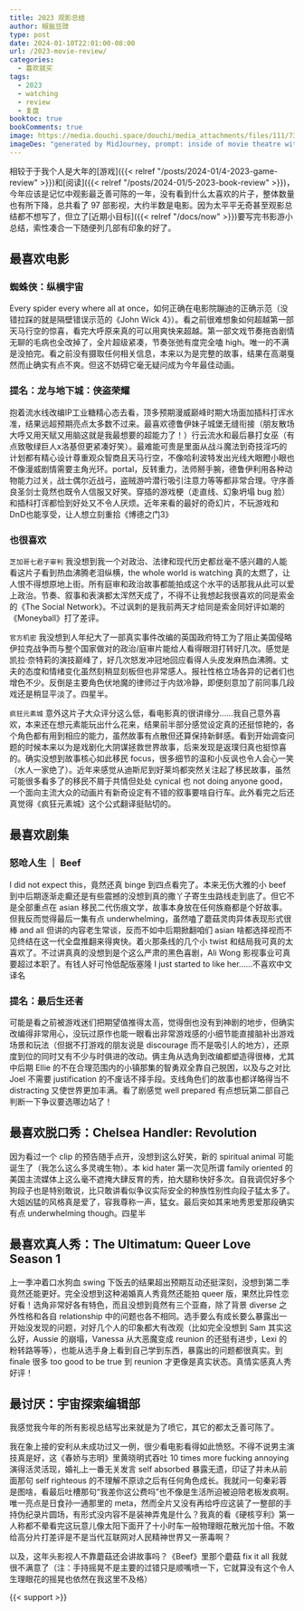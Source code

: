 ```yaml
---
title: 2023 观影总结
author: 椒盐豆豉
type: post
date: 2024-01-10T22:01:00-08:00
url: /2023-movie-review/
categories:
  - 喜欢就买
tags:
  - 2023
  - watching
  - review
  - 复盘
booktoc: true
bookComments: true
image: https://media.douchi.space/douchi/media_attachments/files/111/735/694/859/843/818/original/a8d1e24bea459899.png
imageDes: "generated by MidJourney, prompt: inside of movie theatre with big screen, people watching, eating popcorn, japanese paper art style --ar 16:9 "
---
```


相较于于我个人是大年的[游戏]({{< relref "/posts/2024-01/4-2023-game-review" >}})和[阅读]({{< relref "/posts/2024-01/5-2023-book-review" >}})，今年应该是记忆中观影最乏善可陈的一年，没有看到什么太喜欢的片子，整体数量也有所下降，总共看了 97 部影视，大约半数是电影。因为太平平无奇甚至观影总结都不想写了，但立了[近期小目标]({{< relref "/docs/now" >}})要写完书影游小总结，索性凑合一下随便列几部有印象的好了。

<!--more-->

## 最喜欢电影
### 蜘蛛侠：纵横宇宙
Every spider every where all at once，如何正确在电影院蹦迪的正确示范（没错拉踩的就是隔壁错误示范的《John Wick 4》）。看之前很难想象如何超越第一部天马行空的惊喜，看完大呼原来真的可以用爽快来超越。第一部文戏节奏拖沓剧情无聊的毛病也全改掉了，全片超级紧凑，节奏张弛有度完全嗑 high。唯一的不满是没拍完。看之前没有摄取任何相关信息，本来以为是完整的故事，结果在高潮戛然而止确实有点不爽。但这不妨碍它毫无疑问成为今年最佳动画。

### 提名：龙与地下城：侠盗荣耀
抱着流水线改编IP工业糖精心态去看，顶多预期漫威巅峰时期大场面加插科打诨水准，结果远超预期亮点太多数不过来。最喜欢德鲁伊妹子城堡无缝衔接（朋友散场大呼又用天赋又用脑这就是我最想要的超能力了！）行云流水和最后暴打女巫（有点致敬绿巨人x洛基但更紧凑好笑）。最难能可贵是里面从战斗魔法到奇技淫巧的计划都有精心设计尊重观众智商且天马行空，不像哈利波特发出光线大眼瞪小眼也不像漫威剧情需要主角光环。portal，反转重力，法师掰手腕，德鲁伊利用各种动物能力过关，战士偶尔近战弓，盗贼游吟潜行吸引注意力等等都非常合理。守序善良圣剑士竟然也既令人信服又好笑。穿插的游戏梗（走直线、幻象坍塌 bug 脸）和插科打诨都恰到好处又不令人厌烦。近年来看的最好的奇幻片，不玩游戏和DnD也能享受，让人想立刻重拾《博德之门3》

### 也很喜欢
`芝加哥七君子审判` 我没想到我一个对政治、法律和现代历史都丝毫不感兴趣的人能看这片子看到热血沸腾老泪纵横，the whole world is watching 真的太燃了，让人恨不得想原地上街。所有庭审和政治故事都能拍成这个水平的话那我从此可以爱上政治。节奏、叙事和表演都太浑然天成了，不得不让我想起我很喜欢的同是索金的《The Social Network》。不过讽刺的是我前两天才给同是索金同好评如潮的《Moneyball》打了差评。

`官方机密` 我没想到人年纪大了一部真实事件改编的英国政府特工为了阻止美国侵略伊拉克战争而与整个国家做对的政治/庭审片能给人看得眼泪打转好几次。感觉是凯拉·奈特莉的演技巅峰了，好几次怒发冲冠地回应看得人头皮发麻热血沸腾。丈夫的态度和情绪变化虽然刻稍显刻板但也非常感人。报社性格立场各异的记者们也增色不少。反倒是主要角色伏地魔的律师过于内敛冷静，即便刻意加了前同事几段戏还是稍显平淡了。四星半。

`疯狂元素城` 意外这片子大众评分这么低，看电影真的很讲缘分……我自己意外喜欢，本来还在想元素能玩出什么花来，结果前半部分感觉设定真的还挺惊艳的，各个角色都有用到相应的能力，虽然故事有点散但还算保持新鲜感。看到开始调查问题的时候本来以为是戏剧化大阴谋拯救世界故事，后来发现是返璞归真也挺惊喜的。确实没想到故事核心如此移民 focus，很多细节的温和小反讽也令人会心一笑（水人一家绝了）。近年来感觉从迪斯尼到好莱坞都突然关注起了移民故事，虽然可能很多看多了的移民不屑于共情但处处 cynical 也 not doing anyone good，一个面向主流大众的动画片有新奇设定有不错的叙事要啥自行车。此外看完之后还真觉得《疯狂元素城》这个公式翻译挺贴切的。

## 最喜欢剧集
### 怒呛人生 ｜ Beef
I did not expect this，竟然还真 binge 到四点看完了。本来无伤大雅的小 beef 到中后期逐渐走癫还是有些震撼的没想到真的撒丫子寄生虫路线走到底了。但它不是全部重点在 asian 移民二代伤痕文学，故事本身放在任何族裔都是个好故事。但我反而觉得最后一集有点 underwhelming，虽然嗑了蘑菇灵肉异体表现形式很棒 and all 但讲的内容老生常谈，反而不如中后期掀翻咱们 asian 啥都选择视而不见终结在这一代全盘推翻来得爽快。着火那条线的几个小 twist 和结局我可真的太喜欢了。不过讲真真的没想到是个这么严肃的黑色喜剧，Ali Wong 影视事业可真要超过本职了。有钱人好可怜低配版塞隆 I just started to like her……不喜欢中文译名

### 提名：最后生还者
可能是看之前被游戏迷们把期望值推得太高，觉得倒也没有到神剧的地步，但确实改编得非常用心，没玩过原作也能一眼看出非常游戏感的小细节能直接脑补出游戏场景和玩法（但据不打游戏的朋友说是 discourage 而不是吸引人的地方），还原度到位的同时又有不少与时俱进的改动。俩主角从选角到改编都塑造得很棒，尤其中后期 Ellie 的不在合理范围内的小镇那集的智勇双全靠自己脱困，以及与之对比 Joel 不需要 justification 的不废话不择手段。支线角色们的故事也都详略得当不 distracting 又使世界更加丰满。看了剧感觉 well prepared 有点想玩第二部自己判断一下争议要选哪边站了！

## 最喜欢脱口秀：Chelsea Handler: Revolution
因为看过一个 clip 的预告随手点开，没想到这么好笑，新的 spiritual animal 可能诞生了（我怎么这么多灵魂生物）。本 kid hater 第一次见所谓 family oriented 的美国主流媒体上这么毫不遮掩大肆反育的秀，拍大腿称快好多次。自我调侃好多个狗段子也是特别敢说，比只敢讲看似争议实际安全的种族性别性向段子猛太多了。大姐凶猛的风格真是爱了，容我尊称一声，猛女。最后突如其来地秀恩爱那段确实有点 underwhelming though。四星半

## 最喜欢真人秀：The Ultimatum: Queer Love Season 1
上一季冲着口水狗血 swing 下饭去的结果超出预期互动还挺深刻，没想到第二季竟然还能更好。完全没想到这种渴婚真人秀竟然还能拍 queer 版，果然比异性恋好看！选角非常好各有特色，而且没想到竟然有三个亚裔，除了背景 diverse 之外性格和各自 relationship 中的问题也各不相同。选手要么有成长要么暴露出一开始没发现的问题，对好几个人的印象都大有改观（比如完全没想到 Sam 其实这么好，Aussie 的崩塌，Vanessa 从大恶魔变成 reunion 的还挺有进步，Lexi 的粉转路等等），也能从选手身上看到自己学到东西，暴露出的问题都很真实。到 finale 很多 too good to be true 到 reunion 才更像是真实状态。真情实感真人秀好评！

## 最讨厌：宇宙探索编辑部
我感觉我今年的所有影视总结写出来就是为了喷它，其它的都太乏善可陈了。

我在象上接的安利从未成功过又一例，很少看电影看得如此愤怒。不得不说男主演技真是好，这《春娇与志明》里黄晓明式吞吐 10 times more fucking annoying 演得活灵活现，婚礼上一番无关发言 self absorbed 暴露无遗，印证了并未从前面那句 self righteous 的不理解不原谅之后有任何角色成长。我就问一句秦彩蓉是图啥，看最后吐槽那句“我差你这公费吗”也不像是生活所迫被迫陪老板发疯啊。唯一亮点是日食孙一通那里的 meta，然而全片又没有再给呼应这装了一整部的手持伪纪录片圆场，有形式没内容不是装神弄鬼是什么？我真的看《硬核亨利》第一人称都不晕看完这玩意儿像太阳下面开了十小时车一般物理眼花散光加十倍。不敢给高分片打差评是不是当代互联网对人民精神世界又一荼毒啊？

以及，这年头影视人不靠蘑菇还会讲故事吗？《Beef》里那个蘑菇 fix it all 我就很不满意了（注：手持摇晃不是主要的过错只是顺嘴喷一下，它就算没有这个令人生理眼花的摇晃也依然在我这里不及格）

{{< support >}}